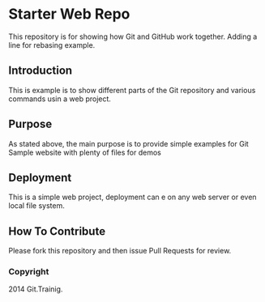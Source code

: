 # Starter Web Repo

This repository is for showing how Git and GitHub work together. Adding a line for rebasing example.

## Introduction
This is example is to show different parts of the Git repository and various commands usin a web project.

## Purpose
As stated above, the main purpose is to provide simple examples for Git
Sample website with plenty of files for demos
## Deployment
This is a simple web project, deployment can e on any web server or even local file system.

## How To Contribute

Please fork this repository and then issue Pull Requests for review.

### Copyright
2014 Git.Trainig.
